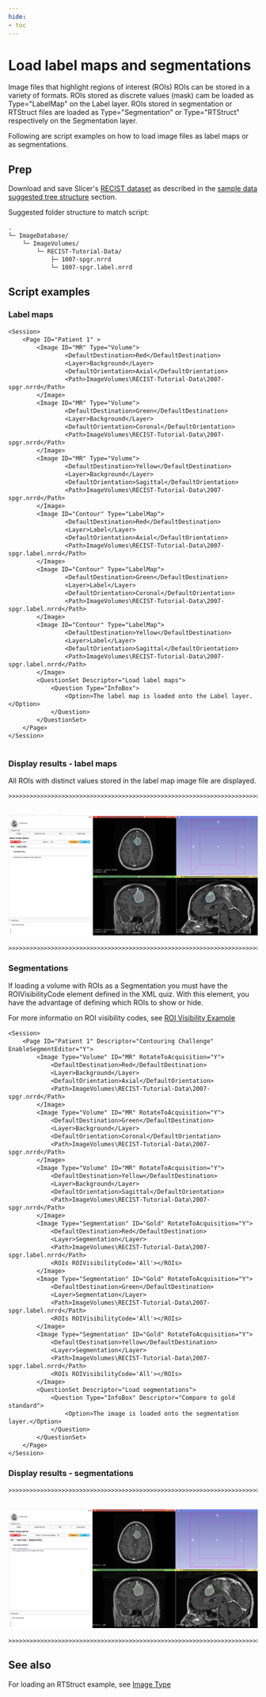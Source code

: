 ```yaml
---
hide:
- toc
---
```

<!-- let javascript handle toc on left sidebar -->
# Load label maps and segmentations

Image files that highlight regions of interest (ROIs) ROIs can be stored in a variety of formats.
ROIs stored as discrete values (mask) cam be loaded as Type="LabelMap" on the Label layer. 
ROIs stored in segmentation or RTStruct files are loaded as Type="Segmentation" or Type="RTStruct" respectively on the Segmentation layer.

Following are script examples on how to load image files as label maps or as segmentations.




## Prep

Download and save Slicer's [RECIST dataset](sample_data.md#tutorial-data-links) as described in the [sample data suggested tree structure](sample_data.md#suggested-tree-structure) section.

Suggested folder structure to match script:

```
.
└─ ImageDatabase/
    └─ ImageVolumes/
        └─ RECIST-Tutorial-Data/
            ├─ 1007-spgr.nrrd
			└─ 1007-spgr.label.nrrd   
```

## Script examples

### Label maps

```
<Session>
    <Page ID="Patient 1" >
        <Image ID="MR" Type="Volume">
                <DefaultDestination>Red</DefaultDestination>
                <Layer>Background</Layer>
                <DefaultOrientation>Axial</DefaultOrientation>
                <Path>ImageVolumes\RECIST-Tutorial-Data\2007-spgr.nrrd</Path>
        </Image>
        <Image ID="MR" Type="Volume">
                <DefaultDestination>Green</DefaultDestination>
                <Layer>Background</Layer>
                <DefaultOrientation>Coronal</DefaultOrientation>
                <Path>ImageVolumes\RECIST-Tutorial-Data\2007-spgr.nrrd</Path>
        </Image>
        <Image ID="MR" Type="Volume">
                <DefaultDestination>Yellow</DefaultDestination>
                <Layer>Background</Layer>
                <DefaultOrientation>Sagittal</DefaultOrientation>
                <Path>ImageVolumes\RECIST-Tutorial-Data\2007-spgr.nrrd</Path>
        </Image>
        <Image ID="Contour" Type="LabelMap">
                <DefaultDestination>Red</DefaultDestination>
                <Layer>Label</Layer>
                <DefaultOrientation>Axial</DefaultOrientation>
                <Path>ImageVolumes\RECIST-Tutorial-Data\2007-spgr.label.nrrd</Path>
        </Image>
        <Image ID="Contour" Type="LabelMap">
                <DefaultDestination>Green</DefaultDestination>
                <Layer>Label</Layer>
                <DefaultOrientation>Coronal</DefaultOrientation>
                <Path>ImageVolumes\RECIST-Tutorial-Data\2007-spgr.label.nrrd</Path>
        </Image>
        <Image ID="Contour" Type="LabelMap">
                <DefaultDestination>Yellow</DefaultDestination>
                <Layer>Label</Layer>
                <DefaultOrientation>Sagittal</DefaultOrientation>
                <Path>ImageVolumes\RECIST-Tutorial-Data\2007-spgr.label.nrrd</Path>
        </Image>
        <QuestionSet Descriptor="Load label maps">
            <Question Type="InfoBox">
                <Option>The label map is loaded onto the Label layer.</Option>
            </Question>
        </QuestionSet>
    </Page>
</Session>


```

### Display results  - label maps

All ROIs with distinct values stored in the label map image file are displayed.


```
>>>>>>>>>>>>>>>>>>>>>>>>>>>>>>>>>>>>>>>>>>>>>>>>>>>>>>>>>>>>>>>>>>>>>>>


```

![Example Load LabelMap](assets/example_load_labelmap.png)

```
>>>>>>>>>>>>>>>>>>>>>>>>>>>>>>>>>>>>>>>>>>>>>>>>>>>>>>>>>>>>>>>>>>>>>>>
```

### Segmentations

If loading a volume with ROIs as a Segmentation you must have the ROIVisibilityCode element defined in the XML quiz.
With this element, you have the advantage of defining which ROIs to show or hide.


For more informatio on ROI visibility codes, see [ROI Visibility Example](example_roi_visibility.md)

```
<Session>
    <Page ID="Patient 1" Descriptor="Contouring Challenge"  EnableSegmentEditor="Y">
        <Image Type="Volume" ID="MR" RotateToAcquisition="Y">
            <DefaultDestination>Red</DefaultDestination>
            <Layer>Background</Layer>
            <DefaultOrientation>Axial</DefaultOrientation>
            <Path>ImageVolumes\RECIST-Tutorial-Data\2007-spgr.nrrd</Path>
        </Image>
        <Image Type="Volume" ID="MR" RotateToAcquisition="Y">
            <DefaultDestination>Green</DefaultDestination>
            <Layer>Background</Layer>
            <DefaultOrientation>Coronal</DefaultOrientation>
            <Path>ImageVolumes\RECIST-Tutorial-Data\2007-spgr.nrrd</Path>
        </Image>
        <Image Type="Volume" ID="MR" RotateToAcquisition="Y">
            <DefaultDestination>Yellow</DefaultDestination>
            <Layer>Background</Layer>
            <DefaultOrientation>Sagittal</DefaultOrientation>
            <Path>ImageVolumes\RECIST-Tutorial-Data\2007-spgr.nrrd</Path>
        </Image>
        <Image Type="Segmentation" ID="Gold" RotateToAcquisition="Y">
            <DefaultDestination>Red</DefaultDestination>
            <Layer>Segmentation</Layer>
            <Path>ImageVolumes\RECIST-Tutorial-Data\2007-spgr.label.nrrd</Path>
            <ROIs ROIVisibilityCode='All'></ROIs>
        </Image>
        <Image Type="Segmentation" ID="Gold" RotateToAcquisition="Y">
            <DefaultDestination>Green</DefaultDestination>
            <Layer>Segmentation</Layer>
            <Path>ImageVolumes\RECIST-Tutorial-Data\2007-spgr.label.nrrd</Path>
            <ROIs ROIVisibilityCode='All'></ROIs>
        </Image>
        <Image Type="Segmentation" ID="Gold" RotateToAcquisition="Y">
            <DefaultDestination>Yellow</DefaultDestination>
            <Layer>Segmentation</Layer>
            <Path>ImageVolumes\RECIST-Tutorial-Data\2007-spgr.label.nrrd</Path>
            <ROIs ROIVisibilityCode='All'></ROIs>
        </Image>
        <QuestionSet Descriptor="Load segmentations">
            <Question Type="InfoBox" Descriptor="Compare to gold standard">
                <Option>The image is loaded onto the segmentation layer.</Option>
            </Question>
        </QuestionSet>
    </Page>
</Session>
```


### Display results  - segmentations



```
>>>>>>>>>>>>>>>>>>>>>>>>>>>>>>>>>>>>>>>>>>>>>>>>>>>>>>>>>>>>>>>>>>>>>>>


```

![Example Load Segmentation](assets/example_load_segmentation.png)

```
>>>>>>>>>>>>>>>>>>>>>>>>>>>>>>>>>>>>>>>>>>>>>>>>>>>>>>>>>>>>>>>>>>>>>>>
```


## See also

For loading an RTStruct example, see [Image Type](../elements_attributes/image/type.md#examples)
